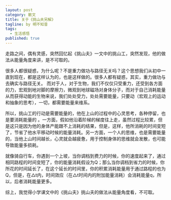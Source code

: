 ```yaml
---
layout: post
category: 散文
title: 关于《挑山夫另解》
tagline: by 明不知昔
tags: 
  - 生活感悟
published: true
---
```


走路之间，偶有灵感，突然回忆起《挑山夫》一文中的挑山工，突然发现，他的做法从能量角度来讲，是不可取的。

<!--more-->

很多人都很疑惑，为什么呢？不是重力做功与路径无关吗？这个思想我们从初中一直到现在，都是这样认为的，也是这样做的。很多人都有疑惑，其实，重力做功与去确实与路径无关。 而对于人，对于生物，我们不仅仅只受重力，还受到各方面的力，宏观到地对脚的摩擦力，微观到地球磁场对身体分子，而对于自己消耗能量从而获得动能的生物来说，我们处处受力，处处需要能量，只要动（宏观上的运动和抽象的思考），一切，都需要能量来维系。

所以，挑山工的行动是需要能量的，他在上山的过程中的心灵思考，各种停留，也是要消耗能量的 。一方面，假如他沿着阶梯的梯度往上走，虽然过程比较累，但是这只是因为他的身体产能跟不上消耗的结果，但是，这样，他所消耗的时间变短了，节省了他水平移动时候的能量消耗。另一方面，一个人的思维，也是需要能量的，当他上山时间越长，心灵就会越疲惫，用于控制身体的思维就会发散，也可能导致能量多损耗。

就像骑自行车，你遇到一个上坡，当你调档到费力的时候，你的速度起来了，通过相同路程的时间变短了，你的能量消耗假设为Q；那么当你调档到省力的时候，你所花的时间延长了，在这个延长的时间里，你的积累消耗能量用于通过路程的也为Q，但是，在△t内，时间效应（在△t时间内的附加能量消耗）会消耗能量q，所以，后者消耗能量更多。

综上，我觉得小学课文中的《挑山夫》挑山夫的做法从能量角度看，不可取。

